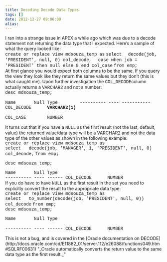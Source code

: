 ```yaml
---
title: Decoding Decode Data Types
tags: []
date: 2012-12-27 09:06:00
alias:
---
```


<div class="MsoNormal">I ran into a strange issue in APEX a while ago which was due to a decode statement not returning the data type that I expected. Here’s a sample of what the query looked like:</div><div class="MsoNormal">
</div><div class="MsoNormal"><span style="font-family: &quot;Courier New&quot;,Courier,monospace;">create or replace view mdsouza_temp as</span>
<span style="font-family: &quot;Courier New&quot;,Courier,monospace;">select</span>
<span style="font-family: &quot;Courier New&quot;,Courier,monospace;">&nbsp; decode(job, 'PRESIDENT', null, 0) col_decode,</span>
<span style="font-family: &quot;Courier New&quot;,Courier,monospace;">&nbsp; case when job = 'PRESIDENT' then null else 0 end col_case</span>
<span style="font-family: &quot;Courier New&quot;,Courier,monospace;">from emp;</span></div><div class="MsoNormal">
</div><div class="MsoNormal">At first glance you would expect both columns to be the same. If you query the view they look like they return the same values but they don’t (this is what caught me). Upon further investigation the <span style="font-family: &quot;Courier New&quot;,Courier,monospace;">COL_DECODE</span>column actually returns a <span style="font-family: &quot;Courier New&quot;,Courier,monospace;">VARCHAR2</span> and not a number:</div><div class="MsoNormal">
</div><div class="MsoNormal"><span style="font-family: &quot;Courier New&quot;,Courier,monospace;">desc mdsouza_temp;</span>

<span style="font-family: &quot;Courier New&quot;,Courier,monospace;">Name<span style="mso-spacerun: yes;">&nbsp;&nbsp;&nbsp;&nbsp;&nbsp;&nbsp; </span>Null Type<span style="mso-spacerun: yes;">&nbsp;&nbsp;&nbsp;&nbsp;&nbsp;&nbsp; </span>&nbsp;</span>
<span style="font-family: &quot;Courier New&quot;,Courier,monospace;">---------- ---- -----------</span>
<span style="font-family: &quot;Courier New&quot;,Courier,monospace;">COL_DECODE<span style="mso-spacerun: yes;">&nbsp;&nbsp;&nbsp;&nbsp;&nbsp; </span>**VARCHAR2(1)**</span></div><span style="font-family: &quot;Courier New&quot;,Courier,monospace;">COL_CASE<span style="mso-spacerun: yes;">&nbsp;&nbsp;&nbsp;&nbsp;&nbsp;&nbsp;&nbsp; </span>NUMBER</span><span style="mso-spacerun: yes;"><span style="font-family: &quot;Courier New&quot;,Courier,monospace;">&nbsp;&nbsp;</span>&nbsp;&nbsp;&nbsp; </span>
<div class="MsoNormal">
</div><div class="MsoNormal">It turns out that if you have a <span style="font-family: &quot;Courier New&quot;,Courier,monospace;">NULL</span> as the first result (not the last, default, value) the <span style="font-family: inherit;">returned value/data type</span> will be a VARCHAR2 and not the data type of the other values as shown in the following example:</div><div class="MsoNormal">
</div><div class="MsoNormal"><span style="font-family: &quot;Courier New&quot;,Courier,monospace;">create or replace view mdsouza_temp as</span></div><span style="font-family: &quot;Courier New&quot;,Courier,monospace;">select </span>
<span style="font-family: &quot;Courier New&quot;,Courier,monospace;"><span style="mso-spacerun: yes;">&nbsp; </span>decode(job, 'MANAGER', 1, 'PRESIDENT', null, 0) col_decode,</span>
<span style="font-family: &quot;Courier New&quot;,Courier,monospace;">from emp;</span>

<span style="font-family: &quot;Courier New&quot;,Courier,monospace;">desc mdsouza_temp;</span>

<div class="MsoNormal"><span style="font-family: &quot;Courier New&quot;,Courier,monospace;">Name<span style="mso-spacerun: yes;">&nbsp;&nbsp;&nbsp;&nbsp;&nbsp;&nbsp; </span>Null Type<span style="mso-spacerun: yes;">&nbsp;&nbsp; </span></span></div><span style="font-family: &quot;Courier New&quot;,Courier,monospace;">---------- ---- ------ </span>
<span style="font-family: &quot;Courier New&quot;,Courier,monospace;">COL_DECODE<span style="mso-spacerun: yes;">&nbsp;&nbsp;&nbsp;&nbsp;&nbsp; </span>NUMBER</span>

<div class="MsoNormal">If you do have to have <span style="font-family: &quot;Courier New&quot;,Courier,monospace;">NULL</span> as the first result in the set you need to explicitly convert the result to the appropriate data type:</div><div class="MsoNormal">
<span style="font-family: &quot;Courier New&quot;,Courier,monospace;">create or replace view mdsouza_temp as</span></div><span style="font-family: &quot;Courier New&quot;,Courier,monospace;">select </span>
<span style="font-family: &quot;Courier New&quot;,Courier,monospace;"><span style="mso-spacerun: yes;">&nbsp; </span>to_number(decode(job, 'PRESIDENT', null, 0)) col_decode</span>
<span style="font-family: &quot;Courier New&quot;,Courier,monospace;">from emp;</span>
<div class="MsoNormal">
<span style="font-family: &quot;Courier New&quot;,Courier,monospace;">desc mdsouza_temp;</span>

<span style="font-family: &quot;Courier New&quot;,Courier,monospace;">Name<span style="mso-spacerun: yes;">&nbsp;&nbsp;&nbsp;&nbsp;&nbsp;&nbsp; </span>Null Type<span style="mso-spacerun: yes;">&nbsp;&nbsp; </span></span></div><span style="font-family: &quot;Courier New&quot;,Courier,monospace;">---------- ---- ------ </span>
<span style="font-family: &quot;Courier New&quot;,Courier,monospace;">COL_DECODE<span style="mso-spacerun: yes;">&nbsp;&nbsp;&nbsp;&nbsp;&nbsp; </span>NUMBER</span><span style="mso-tab-count: 1;"><span style="font-family: &quot;Courier New&quot;,Courier,monospace;">&nbsp;</span>&nbsp;&nbsp;</span>
<div class="MsoNormal">
</div><div class="MsoNormal"><span style="mso-tab-count: 1;">This is not a bug, and is covered in the [Oracle documentation on DECODE](http://docs.oracle.com/cd/E11882_01/server.112/e26088/functions049.htm#SQLRF00631) "_Oracle automatically converts the return value to the same data type as the first result._" </span></div>